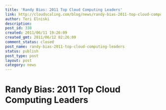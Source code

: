 ```yaml
---
title: 'Randy Bias: 2011 Top Cloud Computing Leaders'
link: http://cloudscaling.com/blog/news/randy-bias-2011-top-cloud-computing-leaders/
author: Teri Elniski
description: 
post_id: 338
created: 2011/06/11 19:26:09
created_gmt: 2011/06/12 02:26:09
comment_status: closed
post_name: randy-bias-2011-top-cloud-computing-leaders
status: publish
post_type: post
layout: post
category: news
---
```


# Randy Bias: 2011 Top Cloud Computing Leaders

